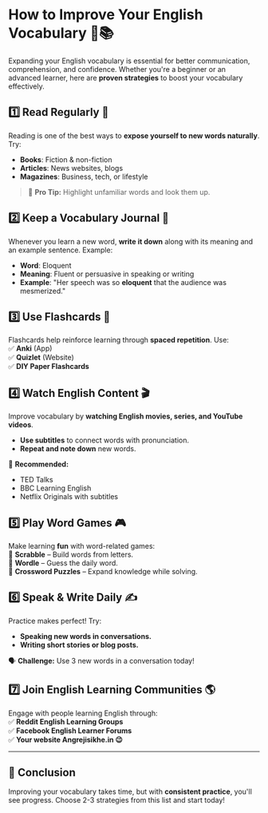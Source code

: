 # How to Improve Your English Vocabulary 🧠📚

Expanding your English vocabulary is essential for better communication, comprehension, and confidence. Whether you're a beginner or an advanced learner, here are **proven strategies** to boost your vocabulary effectively.

## 1️⃣ Read Regularly 📖  
Reading is one of the best ways to **expose yourself to new words naturally**. Try:  
- **Books**: Fiction & non-fiction  
- **Articles**: News websites, blogs  
- **Magazines**: Business, tech, or lifestyle  

> 📌 **Pro Tip:** Highlight unfamiliar words and look them up.

## 2️⃣ Keep a Vocabulary Journal 📝  
Whenever you learn a new word, **write it down** along with its meaning and an example sentence. Example:  
- **Word**: Eloquent  
- **Meaning**: Fluent or persuasive in speaking or writing  
- **Example**: "Her speech was so **eloquent** that the audience was mesmerized."

## 3️⃣ Use Flashcards 🎴  
Flashcards help reinforce learning through **spaced repetition**. Use:  
✅ **Anki** (App)  
✅ **Quizlet** (Website)  
✅ **DIY Paper Flashcards**  

## 4️⃣ Watch English Content 🎬  
Improve vocabulary by **watching English movies, series, and YouTube videos**.  
- **Use subtitles** to connect words with pronunciation.  
- **Repeat and note down** new words.  

🎥 **Recommended:**  
- TED Talks  
- BBC Learning English  
- Netflix Originals with subtitles  

## 5️⃣ Play Word Games 🎮  
Make learning **fun** with word-related games:  
🎯 **Scrabble** – Build words from letters.  
🎯 **Wordle** – Guess the daily word.  
🎯 **Crossword Puzzles** – Expand knowledge while solving.  

## 6️⃣ Speak & Write Daily ✍️  
Practice makes perfect! Try:  
- **Speaking new words in conversations.**  
- **Writing short stories or blog posts.**  

🗣 **Challenge:** Use 3 new words in a conversation today!  

## 7️⃣ Join English Learning Communities 🌎  
Engage with people learning English through:  
✅ **Reddit English Learning Groups**  
✅ **Facebook English Learner Forums**  
✅ **Your website Angrejisikhe.in 😉**  

---

## 🎯 Conclusion  
Improving your vocabulary takes time, but with **consistent practice**, you'll see progress. Choose 2-3 strategies from this list and start today!
